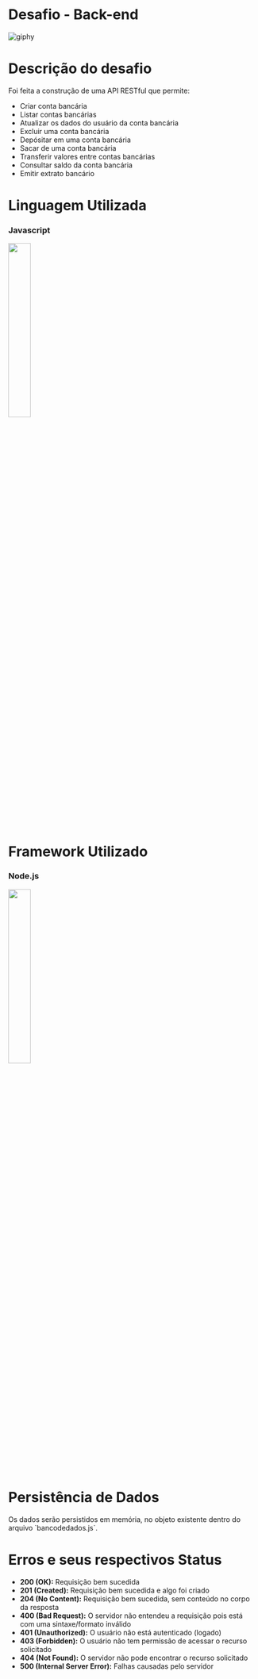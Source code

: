 # Desafio - Back-end

![giphy](https://github.com/Brunitinhaaa/Site-Petshop/assets/104976135/4e55f474-3f4a-4d8b-be8c-a76980f20989)

<h1>Descrição do desafio</h1>
Foi feita a construção de uma API RESTful que permite:

-   Criar conta bancária
-   Listar contas bancárias
-   Atualizar os dados do usuário da conta bancária
-   Excluir uma conta bancária
-   Depósitar em uma conta bancária
-   Sacar de uma conta bancária
-   Transferir valores entre contas bancárias
-   Consultar saldo da conta bancária
-   Emitir extrato bancário

<h1>Linguagem Utilizada</h1>
<h3>Javascript</h3>

<img width="30%" src= https://github.com/Brunitinhaaa/TCC-sistema-presenca-RFID/assets/104976135/2abd2863-d92f-4251-8513-c780bfd05e0f>

<h1>Framework Utilizado</h1>
<h3>Node.js</h3>

<img width="30%" src=https://github.com/Brunitinhaaa/TCC-sistema-presenca-RFID/assets/104976135/e360faa3-5316-45fe-8c49-e77e8843ebea>

<h1>Persistência de Dados</h1>
Os dados serão persistidos em memória, no objeto existente dentro do arquivo `bancodedados.js`. 

# Erros e seus respectivos Status

- **200 (OK):** Requisição bem sucedida
- **201 (Created):** Requisição bem sucedida e algo foi criado
- **204 (No Content):** Requisição bem sucedida, sem conteúdo no corpo da resposta
- **400 (Bad Request):** O servidor não entendeu a requisição pois está com uma sintaxe/formato inválido
- **401 (Unauthorized):** O usuário não está autenticado (logado)
- **403 (Forbidden):** O usuário não tem permissão de acessar o recurso solicitado
- **404 (Not Found):** O servidor não pode encontrar o recurso solicitado
- **500 (Internal Server Error):** Falhas causadas pelo servidor
